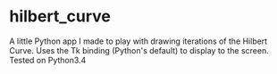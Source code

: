 # hilbert_curve
A little Python app I made to play with drawing iterations of the Hilbert Curve. Uses the Tk binding (Python's default) to display to the screen. Tested on Python3.4
